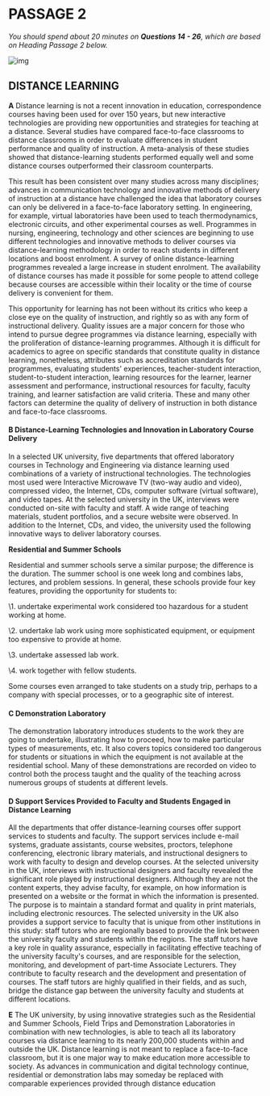 # PASSAGE 2

*You should spend about 20 minutes on **Questions 14 - 26**, which are based on Heading Passage 2 below.*

![img](https://iotcdn.oss-ap-southeast-1.aliyuncs.com/2020-11/Distance%20Learning.jpg)

## DISTANCE LEARNING



**A** Distance learning is not a recent innovation in education, correspondence courses having been used for over 150 years, but new interactive technologies are providing new opportunities and strategies for teaching at a distance. Several studies have compared face-to-face classrooms to distance classrooms in order to evaluate differences in student performance and quality of instruction. A meta-analysis of these studies showed that distance-learning students performed equally well and some distance courses outperformed their classroom counterparts.

This result has been consistent over many studies across many disciplines; advances in communication technology and innovative methods of delivery of instruction at a distance have challenged the idea that laboratory courses can only be delivered in a face-to-face laboratory setting. In engineering, for example, virtual laboratories have been used to teach thermodynamics, electronic circuits, and other experimental courses as well. Programmes in nursing, engineering, technology and other sciences are beginning to use different technologies and innovative methods to deliver courses via distance-learning methodology in order to reach students in different locations and boost enrolment. A survey of online distance-learning programmes revealed a large increase in student enrolment. The availability of distance courses has made it possible for some people to attend college because courses are accessible within their locality or the time of course delivery is convenient for them.

This opportunity for learning has not been without its critics who keep a close eye on the quality of instruction, and rightly so as with any form of instructional delivery. Quality issues are a major concern for those who intend to pursue degree programmes via distance learning, especially with the proliferation of distance-learning programmes. Although it is difficult for academics to agree on specific standards that constitute quality in distance learning, nonetheless, attributes such as accreditation standards for programmes, evaluating students' experiences, teacher-student interaction, student-to-student interaction, learning resources for the learner, learner assessment and performance, instructional resources for faculty, faculty training, and learner satisfaction are valid criteria. These and many other factors can determine the quality of delivery of instruction in both distance and face-to-face classrooms.

#### B Distance-Learning Technologies and Innovation in Laboratory Course Delivery

In a selected UK university, five departments that offered laboratory courses in Technology and Engineering via distance learning used combinations of a variety of instructional technologies. The technologies most used were Interactive Microwave TV (two-way audio and video), compressed video, the Internet, CDs, computer software (virtual software), and video tapes. At the selected university in the UK, interviews were conducted on-site with faculty and staff. A wide range of teaching materials, student portfolios, and a secure website were observed. In addition to the Internet, CDs, and video, the university used the following innovative ways to deliver laboratory courses.

**Residential and Summer Schools**

Residential and summer schools serve a similar purpose; the difference is the duration. The summer school is one week long and combines labs, lectures, and problem sessions. In general, these schools provide four key features, providing the opportunity for students to:

\1. undertake experimental work considered too hazardous for a student working at home.

\2. undertake lab work using more sophisticated equipment, or equipment too expensive to provide at home.

\3. undertake assessed lab work.

\4. work together with fellow students.

Some courses even arranged to take students on a study trip, perhaps to a company with special processes, or to a geographic site of interest.

#### C Demonstration Laboratory

The demonstration laboratory introduces students to the work they are going to undertake, illustrating how to proceed, how to make particular types of measurements, etc. It also covers topics considered too dangerous for students or situations in which the equipment is not available at the residential school. Many of these demonstrations are recorded on video to control both the process taught and the quality of the teaching across numerous groups of students at different levels.

#### D Support Services Provided to Faculty and Students Engaged in Distance Learning

All the departments that offer distance-learning courses offer support services to students and faculty. The support services include e-mail systems, graduate assistants, course websites, proctors, telephone conferencing, electronic library materials, and instructional designers to work with faculty to design and develop courses. At the selected university in the UK, interviews with instructional designers and faculty revealed the significant role played by instructional designers. Although they are not the content experts, they advise faculty, for example, on how information is presented on a website or the format in which the information is presented. The purpose is to maintain a standard format and quality in print materials, including electronic resources. The selected university in the UK also provides a support service to faculty that is unique from other institutions in this study: staff tutors who are regionally based to provide the link between the university faculty and students within the regions. The staff tutors have a key role in quality assurance, especially in facilitating effective teaching of the university faculty's courses, and are responsible for the selection, monitoring, and development of part-time Associate Lecturers. They contribute to faculty research and the development and presentation of courses. The staff tutors are highly qualified in their fields, and as such, bridge the distance gap between the university faculty and students at different locations.

**E** The UK university, by using innovative strategies such as the Residential and Summer Schools, Field Trips and Demonstration Laboratories in combination with new technologies, is able to teach all its laboratory courses via distance learning to its nearly 200,000 students within and outside the UK. Distance learning is not meant to replace a face-to-face classroom, but it is one major way to make education more accessible to society. As advances in communication and digital technology continue, residential or demonstration labs may someday be replaced with comparable experiences provided through distance education